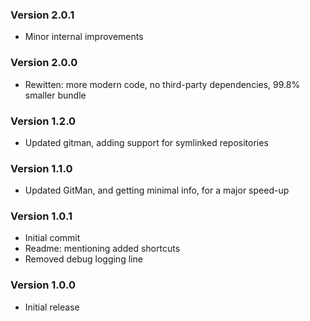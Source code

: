### Version 2.0.1
- Minor internal improvements

### Version 2.0.0
- Rewitten: more modern code, no third-party dependencies, 99.8% smaller bundle

### Version 1.2.0
- Updated gitman, adding support for symlinked repositories

### Version 1.1.0
- Updated GitMan, and getting minimal info, for a major speed-up

### Version 1.0.1
- Initial commit
- Readme: mentioning added shortcuts
- Removed debug logging line

### Version 1.0.0
- Initial release
